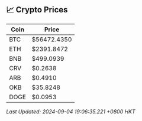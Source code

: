 ## 📈 Crypto Prices

| Coin | Price |
| ---- | ----- |
| BTC | $56472.4350 |
| ETH | $2391.8472 |
| BNB | $499.0939 |
| CRV | $0.2638 |
| ARB | $0.4910 |
| OKB | $35.8248 |
| DOGE | $0.0953 |

_Last Updated: 2024-09-04 19:06:35.221 +0800 HKT_